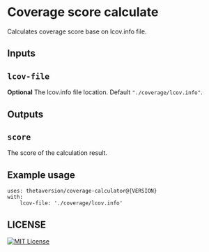 # Coverage score calculate

Calculates coverage score base on lcov.info file.

## Inputs

## `lcov-file`

**Optional** The lcov.info file location. Default `"./coverage/lcov.info"`.

## Outputs

## `score`

The score of the calculation result.

## Example usage

    uses: thetaversion/coverage-calculator@{VERSION}
    with:
        lcov-file: './coverage/lcov.info'

## LICENSE

[![MIT License](https://img.shields.io/badge/License-MIT-green.svg)](./LICENSE)
